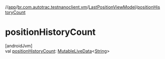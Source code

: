 //[app](../../../index.md)/[br.com.autotrac.testnanoclient.vm](../index.md)/[LastPositionViewModel](index.md)/[positionHistoryCount](position-history-count.md)

# positionHistoryCount

[androidJvm]\
val [positionHistoryCount](position-history-count.md): [MutableLiveData](https://developer.android.com/reference/kotlin/androidx/lifecycle/MutableLiveData.html)&lt;[String](https://kotlinlang.org/api/latest/jvm/stdlib/kotlin/-string/index.html)&gt;
